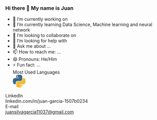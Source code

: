 ### Hi there 👋 My name is Juan

- 🔭 I’m currently working on 
- 🌱 I’m currently learning Data Science, Machine learning and neural network
- 👯 I’m looking to collaborate on 
- 🤔 I’m looking for help with 
- 💬 Ask me about ...
- 📫 How to reach me: ...
- 😄 Pronouns: He/Him
- ⚡ Fun fact: ...<br>
Most Used Languages <br>
<a><img src="Python.png" width="40" height="40"></a>

Linkedln<br>
linkedin.com/in/juan-garcia-1507b0234<br>
E-mail<br>
juansilvagarcia11037@gmail.com<br>
